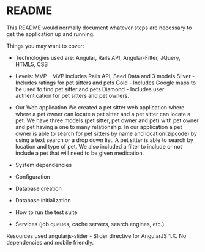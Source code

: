 # README

This README would normally document whatever steps are necessary to get the
application up and running.

Things you may want to cover:

* Technologies used are:
    Angular, Rails API, Angular-Filter, JQuery, HTML5, CSS

* Levels:
    MVP - MVP includes Rails API, Seed Data and 3 models
    Silver - Includes ratings for pet sitters and pets
    Gold - Includes Google maps to be used to find pet sitter and pets
    Diamond - Includes user authentication for pet sitters and pet owners.

* Our Web application
    We created a pet sitter web application where where a pet owner can locate a pet sitter and a pet sitter can locate a pet. We have three models (pet sitter, pet owner and pet) with pet owner and pet having a one to many relationship.
    In our application a pet owner is able to search for pet sitters by name and location(zipcode) by using a text search or a drop down list. A pet sitter is able to search by location and type of pet. We also included a filter to include or not include a pet that will need to be given medication.
    


* System dependencies

* Configuration

* Database creation

* Database initialization

* How to run the test suite

* Services (job queues, cache servers, search engines, etc.)

Resources used
angularjs-slider - Slider directive for AngularJS 1.X. No dependencies and mobile friendly.
